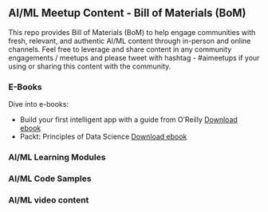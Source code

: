 ## AI/ML Meetup Content - Bill of Materials (BoM)

This repo provides Bill of Materials (BoM) to help engage communities with fresh, relevant, and authentic AI/ML content through in-person and online channels. Feel free to leverage and share content in any community engagements / meetups and please tweet with hashtag - #aimeetups if your using or sharing this content with the community.

### E-Books

Dive into e-books:

* Build your first intelligent app with a guide from O’Reilly [Download ebook](https://azure.microsoft.com/en-in/resources/building-intelligent-apps-with-cognitive-apis/?cdn=disable)
* Packt: Principles of Data Science [Download ebook](https://azure.microsoft.com/en-in/resources/principles-of-data-science/)

### AI/ML Learning Modules

### AI/ML Code Samples

### AI/ML video content



